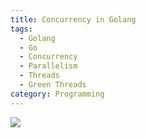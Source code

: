 ```yaml
---
title: Concurrency in Golang
tags:
  - Golang
  - Go
  - Concurrency
  - Parallelism
  - Threads
  - Green Threads
category: Programming
---
```


![](./concurrency.png)